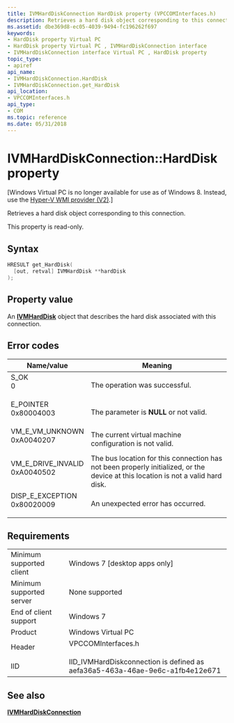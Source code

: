 ```yaml
---
title: IVMHardDiskConnection HardDisk property (VPCCOMInterfaces.h)
description: Retrieves a hard disk object corresponding to this connection.
ms.assetid: dbe369d8-ec05-4039-9494-fc196262f697
keywords:
- HardDisk property Virtual PC
- HardDisk property Virtual PC , IVMHardDiskConnection interface
- IVMHardDiskConnection interface Virtual PC , HardDisk property
topic_type:
- apiref
api_name:
- IVMHardDiskConnection.HardDisk
- IVMHardDiskConnection.get_HardDisk
api_location:
- VPCCOMInterfaces.h
api_type:
- COM
ms.topic: reference
ms.date: 05/31/2018
---
```


# IVMHardDiskConnection::HardDisk property

\[Windows Virtual PC is no longer available for use as of Windows 8. Instead, use the [Hyper-V WMI provider (V2)](/windows/desktop/HyperV_v2/windows-virtualization-portal).\]

Retrieves a hard disk object corresponding to this connection.

This property is read-only.

## Syntax


```C++
HRESULT get_HardDisk(
  [out, retval] IVMHardDisk **hardDisk
);
```



## Property value

An [**IVMHardDisk**](ivmharddisk.md) object that describes the hard disk associated with this connection.

## Error codes



| Name/value                                                                                                                                                       | Meaning                                                                                                                                     |
|------------------------------------------------------------------------------------------------------------------------------------------------------------------|---------------------------------------------------------------------------------------------------------------------------------------------|
| <dl> <dt>S\_OK</dt> <dt>0</dt> </dl>                          | The operation was successful.<br/>                                                                                                    |
| <dl> <dt>E\_POINTER</dt> <dt>0x80004003</dt> </dl>            | The parameter is **NULL** or not valid.<br/>                                                                                          |
| <dl> <dt>VM\_E\_VM\_UNKNOWN</dt> <dt>0xA0040207</dt> </dl>    | The current virtual machine configuration is not valid.<br/>                                                                          |
| <dl> <dt>VM\_E\_DRIVE\_INVALID</dt> <dt>0xA0040502</dt> </dl> | The bus location for this connection has not been properly initialized, or the device at this location is not a valid hard disk.<br/> |
| <dl> <dt>DISP\_E\_EXCEPTION</dt> <dt>0x80020009</dt> </dl>    | An unexpected error has occurred.<br/>                                                                                                |



## Requirements



|                                     |                                                                                               |
|-------------------------------------|-----------------------------------------------------------------------------------------------|
| Minimum supported client<br/> | Windows 7 \[desktop apps only\]<br/>                                                    |
| Minimum supported server<br/> | None supported<br/>                                                                     |
| End of client support<br/>    | Windows 7<br/>                                                                          |
| Product<br/>                  | Windows Virtual PC<br/>                                                                 |
| Header<br/>                   | <dl> <dt>VPCCOMInterfaces.h</dt> </dl> |
| IID<br/>                      | IID\_IVMHardDiskconnection is defined as aefa36a5-463a-46ae-9e6c-a1fb4e12e671<br/>      |



## See also

<dl> <dt>

[**IVMHardDiskConnection**](ivmharddiskconnection.md)
</dt> </dl>

 

